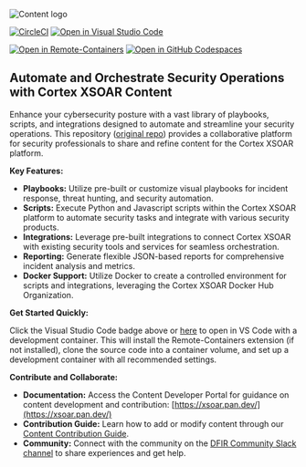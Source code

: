 ![Content logo](xsoar_content_logo.png)

[![CircleCI](https://circleci.com/gh/demisto/content.svg?style=svg)](https://circleci.com/gh/demisto/content)
[![Open in Visual Studio Code](https://img.shields.io/badge/Open%20in%20Visual%20Studio%20Code-0078d7.svg?&logo=visual-studio-code)](https://open.vscode.dev/demisto/content)

[![Open in Remote-Containers](https://img.shields.io/static/v1?label=Remote%20-%20Containers&message=Open&color=blue&logo=visualstudiocode)](https://vscode.dev/redirect?url=vscode://ms-vscode-remote.remote-containers/cloneInVolume?url=git@github.com:demisto/content.git)
[![Open in GitHub Codespaces](https://github.com/codespaces/badge.svg)](https://github.com/codespaces/new?hide_repo_select=true&ref=master&repo=60525392&machine=standardLinux32gb&devcontainer_path=.devcontainer%2Fdevcontainer.json&location=WestEurope)

## Automate and Orchestrate Security Operations with Cortex XSOAR Content

Enhance your cybersecurity posture with a vast library of playbooks, scripts, and integrations designed to automate and streamline your security operations. This repository ([original repo](https://github.com/demisto/content)) provides a collaborative platform for security professionals to share and refine content for the Cortex XSOAR platform.

**Key Features:**

*   **Playbooks:** Utilize pre-built or customize visual playbooks for incident response, threat hunting, and security automation.
*   **Scripts:** Execute Python and Javascript scripts within the Cortex XSOAR platform to automate security tasks and integrate with various security products.
*   **Integrations:** Leverage pre-built integrations to connect Cortex XSOAR with existing security tools and services for seamless orchestration.
*   **Reporting:** Generate flexible JSON-based reports for comprehensive incident analysis and metrics.
*   **Docker Support:** Utilize Docker to create a controlled environment for scripts and integrations, leveraging the Cortex XSOAR Docker Hub Organization.

**Get Started Quickly:**

Click the Visual Studio Code badge above or [here](https://vscode.dev/redirect?url=vscode://ms-vscode-remote.remote-containers/cloneInVolume?url=git@github.com:demisto/content.git) to open in VS Code with a development container. This will install the Remote-Containers extension (if not installed), clone the source code into a container volume, and set up a development container with all recommended settings.

**Contribute and Collaborate:**

*   **Documentation:**  Access the Content Developer Portal for guidance on content development and contribution: [https://xsoar.pan.dev/](https://xsoar.pan.dev/)
*   **Contribution Guide:** Learn how to add or modify content through our [Content Contribution Guide](https://xsoar.pan.dev/docs/contributing/contributing).
*   **Community:**  Connect with the community on the [DFIR Community Slack channel](https://www.demisto.com/community/) to share experiences and get help.